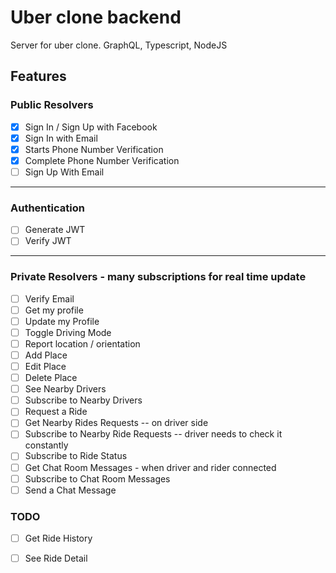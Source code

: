 # Uber clone backend 

Server for uber clone. GraphQL, Typescript, NodeJS

## Features

### Public Resolvers 
- [x] Sign In / Sign Up with Facebook 
- [x] Sign In with Email 
- [x] Starts Phone Number Verification
- [x] Complete Phone Number Verification
- [ ] Sign Up With Email 

---

### Authentication
- [ ] Generate JWT
- [ ] Verify JWT

---

### Private Resolvers - many subscriptions for real time update 

- [ ] Verify Email 
- [ ] Get my profile 
- [ ] Update my Profile 
- [ ] Toggle Driving Mode 
- [ ] Report location / orientation
- [ ] Add Place
- [ ] Edit Place
- [ ] Delete Place
- [ ] See Nearby Drivers
- [ ] Subscribe to Nearby Drivers 
- [ ] Request a Ride 
- [ ] Get Nearby Rides Requests -- on driver side 
- [ ] Subscribe to Nearby Ride Requests -- driver needs to check it constantly 
- [ ] Subscribe to Ride Status 
- [ ] Get Chat Room Messages - when driver and rider connected
- [ ] Subscribe to Chat Room Messages
- [ ] Send a Chat Message 

### TODO
- [ ] Get Ride History 
- [ ] See Ride Detail 



